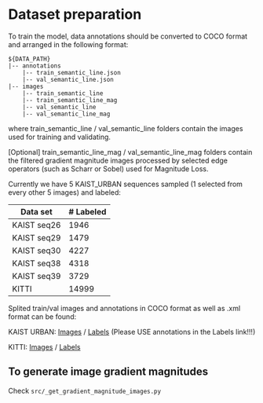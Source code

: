 # Dataset preparation

To train the model, data annotations should be converted to COCO format and arranged in the following format:

  ~~~
  ${DATA_PATH}
  |-- annotations
      |-- train_semantic_line.json
      |-- val_semantic_line.json
  |-- images
      |-- train_semantic_line
      |-- train_semantic_line_mag
      |-- val_semantic_line
      |-- val_semantic_line_mag 
  ~~~

where train_semantic_line / val_semantic_line folders contain the images used for training and validating.

[Optional] train_semantic_line_mag / val_semantic_line_mag folders contain the filtered gradient magnitude images processed by 
selected edge operators (such as Scharr or Sobel) used for Magnitude Loss.

Currently we have 5 KAIST_URBAN sequences sampled (1 selected from every other 5 images) and labeled:

| Data set | # Labeled  |
|---|---|
| KAIST seq26  | 1946  |
| KAIST seq29  | 1479  |
| KAIST seq30  | 4227  |
| KAIST seq38  | 4318  |
| KAIST seq39  | 3729  |
| KITTI | 14999 |

Splited train/val images and annotations in COCO format as well as .xml format can be found:

KAIST URBAN:
[Images](https://drive.google.com/open?id=1UvmjL7vs2xK4lUc5-0D2PemF7RrlCnx8) /
[Labels](https://drive.google.com/open?id=1Fb2onGLnQJRbSfw_hs7hg5n71KCtFOme)
 (Please USE annotations in the Labels link!!!)

KITTI:
[Images](https://drive.google.com/open?id=1zYiGV2qSSKRodTPEEc7tiUzEdxuMoas-) / 
[Labels](https://drive.google.com/open?id=1tOGuvXi5jzHaj8OKKIUIh6eMiOX6zfgE)

## To generate image gradient magnitudes

Check ```src/_get_gradient_magnitude_images.py```